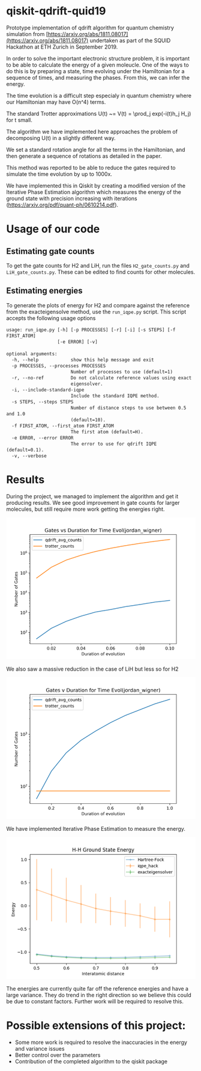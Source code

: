 # qiskit-qdrift-quid19
Prototype implementation of qdrift algorithm for quantum chemistry simulation
from [https://arxiv.org/abs/1811.08017](https://arxiv.org/abs/1811.08017) undertaken
as part of the SQUID Hackathon at ETH Zurich in September 2019.

In order to solve the important electronic structure problem, it is important to be
able to calculate the energy of a given moleucle. One of the ways to do this is
by preparing a state, time evolving under the Hamiltonian for a sequence of
times, and measuring the phases. From this, we can infer the energy.

The time evolution is a difficult step especialy in quantum chemistry where our
Hamiltonian may have O(n^4) terms.

The standard Trotter approximations U(t) ~= V(t) = \prod_j exp(-i(t)h_j H_j) for
t small.

The algorithm we have implemented here approaches the problem of decomposing
U(t) in a slightly different way.

We set a standard rotation angle for all the terms in the Hamiltonian, and then
generate a sequence of rotations as detailed in the paper.

This method was reported to be able to reduce the gates required to simulate the
time evolution by up to 1000x.
 
We have implemented this in Qiskit by creating a modified version of the Iterative Phase
Estimation algorithm which measures the energy of the ground state with
precision increasing with iterations (https://arxiv.org/pdf/quant-ph/0610214.pdf).

# Usage of our code

## Estimating gate counts
To get the gate counts for H2 and LiH, run the files `H2_gate_counts.py` and
`LiH_gate_counts.py`. These can be edited to find counts for other molecules. 

## Estimating energies

To generate the plots of energy for H2 and compare against the reference from
the exacteigensolve method, use the `run_iqpe.py` script. This script accepts the 
following usage options

```
usage: run_iqpe.py [-h] [-p PROCESSES] [-r] [-i] [-s STEPS] [-f FIRST_ATOM]
                   [-e ERROR] [-v]

optional arguments:
  -h, --help            show this help message and exit
  -p PROCESSES, --processes PROCESSES
                        Number of processes to use (default=1)
  -r, --no-ref          Do not calculate reference values using exact
                        eigensolver.
  -i, --include-standard-iqpe
                        Include the standard IQPE method.
  -s STEPS, --steps STEPS
                        Number of distance steps to use between 0.5 and 1.0
                        (default=10).
  -f FIRST_ATOM, --first_atom FIRST_ATOM
                        The first atom (default=H).
  -e ERROR, --error ERROR
                        The error to use for qdrift IQPE (default=0.1).
  -v, --verbose
```

# Results
During the project, we managed to implement the algorithm and get it producing results. We 
see good improvement in gate counts for larger molecules, but still require more work getting the 
energies right.

![LiHgates](Results/LiH_gates_v_time_jordan_wigner.png) 

We also saw a massive reduction in the case of LiH but less so for H2 

![LiHgates](Results/H2_gates_v_time_jordan_wigner.png) 

We have implemented Iterative Phase Estimation to measure the energy.

![Energies](Results/H2_energies.png) 

The energies are currently quite far off the reference energies and have a large variance.
They do trend in the right direction so we believe this could be due to constant factors.
Further work will be required to resolve this.

# Possible extensions of this project:
- Some more work is required to resolve the inaccuracies in the energy and variance issues
- Better control over the parameters
- Contribution of the completed algorithm to the qiskit package

